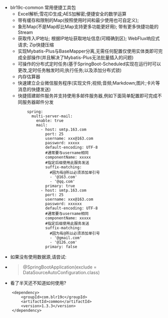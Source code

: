 * blr19c-common 常用便捷工具包
    * Excel解析;雪花ID生成;AES加解密;便捷安全的数学运算
    * 带有缓存和限制的Map(按照使用时间和最少使用也可自定义); 
    * 象形Map(不是Map却比Map支持更多功能更好用); 带有更多快捷功能的Stream
    * 获取传入IP地址; 根据IP地址获取地址信息(可精确到区); WebFlux响应式请求; Zip快捷压缩
    * 实现Mybatis-Plus与BaseMapper分离,无需任何配置仅使用实体类即可完成全部操作(并且解决了Mybatis-Plus无法批量插入的问题)
    * 可操作的分布式定时任务(基于SpringBoot-Scheduled实现在运行时可以更改,定时任务触发时间;执行任务;以及添加分布式锁)
    * 内存估算器
    * 快速建立企业微信服务程序(实现文件;视频;音频;Markdown;图片;卡片等消息的快捷发送)
    * 快捷搭建邮件服务并支持使用多邮件服务器,例如下面简单配置即可完成不同服务器邮件分发
        ``` 
            spring:
              multi-server-mail:
                enable: true
                mail:
                  - host: smtp.163.com
                    port: 25
                    username: xxx@163.com
                    password: xxxxx
                    default-encoding: UTF-8
                    #通常要与username相同
                    componentName: xxxxx
                    #指定后缀使用此服务发送
                    suffix-matching:
                      #因为有@所以必须添加单引号
                      - '@163.com'
                      - '@qq.com'
                    primary: true
                  - host: smtp.163.com
                    port: 25
                    username: xxx@163.com
                    password: xxxxxx
                    default-encoding: UTF-8
                    #通常要与username相同
                    componentName: xxxxx
                    #指定后缀使用此服务发送
                    suffix-matching:
                      #因为有@所以必须添加单引号
                      - '@gmail.com'
                      - '@126.com'
                    primary: false        
* 如果没有使用数据源,请尝试:
* > @SpringBootApplication(exclude = DataSourceAutoConfiguration.class)
* 看了半天还不知道如何使用?
> 
        <dependency>
            <groupId>com.blr19c</groupId>
            <artifactId>common</artifactId>
            <version>1.3.3</version>
        </dependency>
